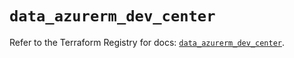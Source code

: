 # `data_azurerm_dev_center`

Refer to the Terraform Registry for docs: [`data_azurerm_dev_center`](https://registry.terraform.io/providers/hashicorp/azurerm/4.46.0/docs/data-sources/dev_center).
